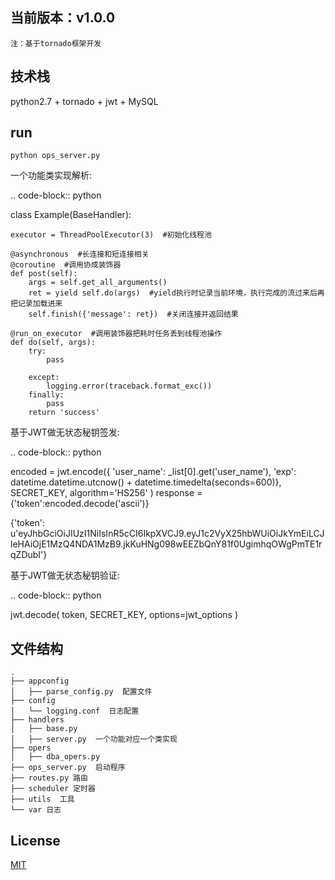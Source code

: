 ## 当前版本：v1.0.0

`注：基于tornado框架开发`

## 技术栈

python2.7 + tornado + jwt + MySQL

## run
```bush
python ops_server.py
```

一个功能类实现解析:

.. code-block:: python

class Example(BaseHandler):

	executor = ThreadPoolExecutor(3)  #初始化线程池

	@asynchronous  #长连接和短连接相关
	@coroutine  #调用协成装饰器
	def post(self):
		args = self.get_all_arguments()
		ret = yield self.do(args)  #yield执行时记录当前环境，执行完成的流过来后再把记录加载进来
		self.finish({'message': ret})  #关闭连接并返回结果

	@run_on_executor  #调用装饰器把耗时任务丢到线程池操作
	def do(self, args):
		try:
			pass

		except:
			logging.error(traceback.format_exc())
		finally:
			pass
		return 'success'

		
基于JWT做无状态秘钥签发:

.. code-block:: python

encoded = jwt.encode({
        'user_name': _list[0].get('user_name'),
        'exp': datetime.datetime.utcnow() + datetime.timedelta(seconds=600)},
                        SECRET_KEY,
                        algorithm='HS256'
                        )
response = {'token':encoded.decode('ascii')}

{'token': u'eyJhbGciOiJIUzI1NiIsInR5cCI6IkpXVCJ9.eyJ1c2VyX25hbWUiOiJkYmEiLCJleHAiOjE1MzQ4NDA1MzB9.jkKuHNg098wEEZbQnY81f0UgimhqOWgPmTE1rqZDubI'}


基于JWT做无状态秘钥验证:

.. code-block:: python

jwt.decode(
                token,
                SECRET_KEY,
                options=jwt_options
        )


## 文件结构
```shell
.
├── appconfig
│   ├── parse_config.py  配置文件
├── config
│   └── logging.conf  日志配置
├── handlers
│   ├── base.py
│   ├── server.py  一个功能对应一个类实现
├── opers
│   ├── dba_opers.py
├── ops_server.py  启动程序
├── routes.py 路由
├── scheduler 定时器
├── utils  工具
└── var 日志
```

## License
[MIT](http://opensource.org/licenses/MIT)